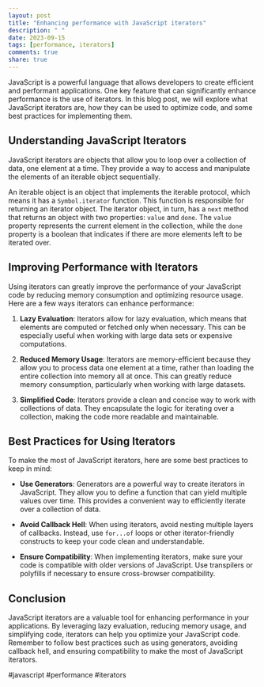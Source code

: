 ```yaml
---
layout: post
title: "Enhancing performance with JavaScript iterators"
description: " "
date: 2023-09-15
tags: [performance, iterators]
comments: true
share: true
---
```


JavaScript is a powerful language that allows developers to create efficient and performant applications. One key feature that can significantly enhance performance is the use of iterators. In this blog post, we will explore what JavaScript iterators are, how they can be used to optimize code, and some best practices for implementing them.

## Understanding JavaScript Iterators

JavaScript iterators are objects that allow you to loop over a collection of data, one element at a time. They provide a way to access and manipulate the elements of an iterable object sequentially. 

An iterable object is an object that implements the iterable protocol, which means it has a `Symbol.iterator` function. This function is responsible for returning an iterator object. The iterator object, in turn, has a `next` method that returns an object with two properties: `value` and `done`. The `value` property represents the current element in the collection, while the `done` property is a boolean that indicates if there are more elements left to be iterated over.

## Improving Performance with Iterators

Using iterators can greatly improve the performance of your JavaScript code by reducing memory consumption and optimizing resource usage. Here are a few ways iterators can enhance performance:

1. **Lazy Evaluation**: Iterators allow for lazy evaluation, which means that elements are computed or fetched only when necessary. This can be especially useful when working with large data sets or expensive computations.

2. **Reduced Memory Usage**: Iterators are memory-efficient because they allow you to process data one element at a time, rather than loading the entire collection into memory all at once. This can greatly reduce memory consumption, particularly when working with large datasets.

3. **Simplified Code**: Iterators provide a clean and concise way to work with collections of data. They encapsulate the logic for iterating over a collection, making the code more readable and maintainable.

## Best Practices for Using Iterators

To make the most of JavaScript iterators, here are some best practices to keep in mind:

- **Use Generators**: Generators are a powerful way to create iterators in JavaScript. They allow you to define a function that can yield multiple values over time. This provides a convenient way to efficiently iterate over a collection of data.

- **Avoid Callback Hell**: When using iterators, avoid nesting multiple layers of callbacks. Instead, use `for...of` loops or other iterator-friendly constructs to keep your code clean and understandable.

- **Ensure Compatibility**: When implementing iterators, make sure your code is compatible with older versions of JavaScript. Use transpilers or polyfills if necessary to ensure cross-browser compatibility.

## Conclusion

JavaScript iterators are a valuable tool for enhancing performance in your applications. By leveraging lazy evaluation, reducing memory usage, and simplifying code, iterators can help you optimize your JavaScript code. Remember to follow best practices such as using generators, avoiding callback hell, and ensuring compatibility to make the most of JavaScript iterators.

#javascript #performance #iterators